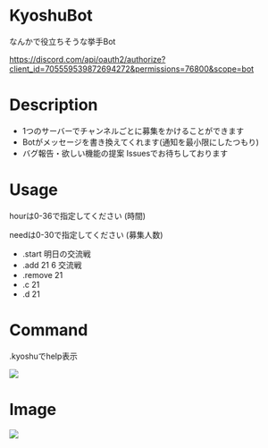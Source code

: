 # KyoshuBot
なんかで役立ちそうな挙手Bot

https://discord.com/api/oauth2/authorize?client_id=705559539872694272&permissions=76800&scope=bot

# Description
* 1つのサーバーでチャンネルごとに募集をかけることができます
* Botがメッセージを書き換えてくれます(通知を最小限にしたつもり)
* バグ報告・欲しい機能の提案 Issuesでお待ちしております

# Usage
hourは0-36で指定してください (時間)

needは0-30で指定してください (募集人数)

* .start 明日の交流戦
* .add 21 6 交流戦
* .remove 21
* .c 21
* .d 21

# Command

.kyoshuでhelp表示

![](https://i.imgur.com/GkVpNZK.png)

# Image
![](https://i.imgur.com/MpV9pCV.png)
